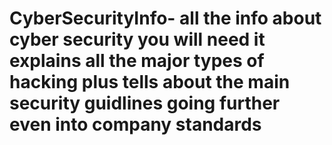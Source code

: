 # CyberSecurityInfo- all the info about cyber security you will need it explains all the major types of hacking plus tells about the main security guidlines going further even into company standards 
